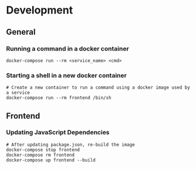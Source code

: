 # Development

## General

### Running a command in a docker container

```shell
docker-compose run --rm <service_name> <cmd>
```

### Starting a shell in a new docker container

```shell
# Create a new container to run a command using a docker image used by a service
docker-compose run --rm frontend /bin/sh
```

## Frontend

### Updating JavaScript Dependencies

```
# After updating package.json, re-build the image
docker-compose stop frontend
docker-compose rm frontend
docker-compose up frontend --build
```

